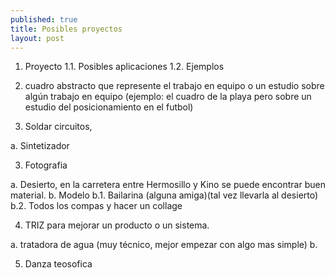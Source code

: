 ```yaml
---
published: true
title: Posibles proyectos
layout: post
---
```

1. Proyecto
1.1. Posibles aplicaciones
1.2. Ejemplos



1. cuadro abstracto que represente el trabajo en equipo o un estudio sobre algún trabajo en equipo (ejemplo: el cuadro de la playa pero sobre un estudio del posicionamiento en el futbol)

2. Soldar circuitos, 

a. Sintetizador 


3. Fotografia

a. Desierto, en la carretera entre Hermosillo y Kino se puede encontrar buen material.
b. Modelo
b.1. Bailarina (alguna amiga)(tal vez llevarla al desierto)
b.2. Todos los compas y hacer un collage 



4. TRIZ para mejorar un producto o un sistema.

a. tratadora de agua (muy técnico, mejor empezar con algo mas simple)
b. 



5. Danza teosofica